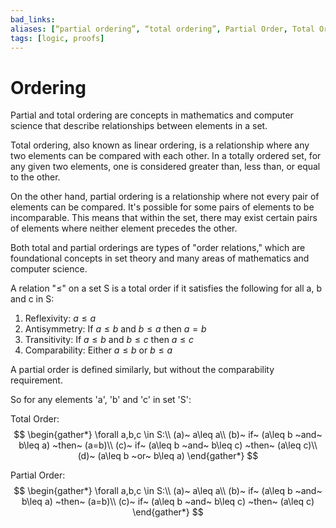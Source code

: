 ```yaml
---
bad_links: 
aliases: [“partial ordering”, “total ordering”, Partial Order, Total Order]
tags: [logic, proofs]
---
```

# Ordering

Partial and total ordering are concepts in mathematics and computer science that describe relationships between elements in a set. 

Total ordering, also known as linear ordering, is a relationship where any two elements can be compared with each other. In a totally ordered set, for any given two elements, one is considered greater than, less than, or equal to the other.

On the other hand, partial ordering is a relationship where not every pair of elements can be compared. It's possible for some pairs of elements to be incomparable. This means that within the set, there may exist certain pairs of elements where neither element precedes the other.

Both total and partial orderings are types of "order relations," which are foundational concepts in set theory and many areas of mathematics and computer science.

A relation "≤" on a set S is a total order if it satisfies the following for all a, b and c in S:

1. Reflexivity: $a \leq a$
2. Antisymmetry: If $a \leq b$ and $b \leq a$ then $a = b$
3. Transitivity: If $a \leq b$ and $b \leq c$ then $a \leq c$
4. Comparability: Either $a \leq b$ or $b \leq a$

A partial order is defined similarly, but without the comparability requirement. 

So for any elements 'a', 'b' and 'c' in set 'S':

Total Order:
$$
\begin{gather*}
\forall a,b,c \in S:\\
(a)~ a\leq a\\
(b)~ if~ (a\leq b ~and~ b\leq a) ~then~ (a=b)\\
(c)~ if~ (a\leq b ~and~ b\leq c) ~then~ (a\leq c)\\
(d)~ (a\leq b ~or~ b\leq a)
\end{gather*}
$$

Partial Order:
$$
\begin{gather*}
\forall a,b,c \in S:\\
(a)~ a\leq a\\
(b)~ if~ (a\leq b ~and~ b\leq a) ~then~ (a=b)\\
(c)~ if~ (a\leq b ~and~ b\leq c) ~then~ (a\leq c)
\end{gather*}
$$